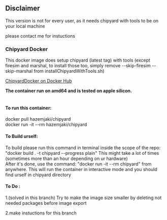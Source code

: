 <h2>Disclaimer</h2>
<p>This version is not for every user, as it needs chipyard with tools to be on your local machine</p>
<p>please contact me for instuctions</p>
<h3>Chipyard Docker</h3>
<p>This docker image does setup chipyard (latest tag) with tools (except firesim and marshal, to install those too, simply remove --skip-firesim --skip-marshal from installChipyardWithTools.sh)</p>
<a href="https://hub.docker.com/r/hazemjaki/chipyard">ChipyardDocker on Docker Hub</a>
<p><strong>The container run on amd64 and is tested on apple silicon.</strong></p>
<h4><br />To run this container:</h4>
<p>docker pull hazemjaki/chipyard<br />docker run -it --rm hazemjaki/chipyard </p>
<h4>To Build urself:</h4>
<p>To build please run this command in terminal inside the scope of the repo: "docker build . -t chipyard --progress plain" This might take a lot of times (sometimes more than an hour depending on ur hardware)<br />After it's done, use the command: "docker run -it --rm chipyard" from anywhere. This will run the container in interactive mode and you should find urself in chipyard directory</p>
<h4>To Do :</h4>
<p>1.(solved in this branch) Try to make the image size smaller by deleting not needed packages before image export</p>
<p>2.make instuctions for this branch</p>